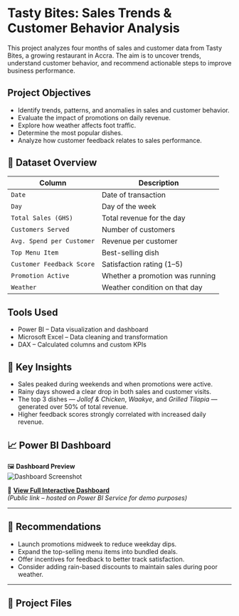 # Tasty Bites: Sales Trends & Customer Behavior Analysis

This project analyzes four months of sales and customer data from Tasty Bites, a growing restaurant in Accra. The aim is to uncover trends, understand customer behavior, and recommend actionable steps to improve business performance.


## Project Objectives

- Identify trends, patterns, and anomalies in sales and customer behavior.
- Evaluate the impact of promotions on daily revenue.
- Explore how weather affects foot traffic.
- Determine the most popular dishes.
- Analyze how customer feedback relates to sales performance.



## 🧾 Dataset Overview

| Column                        | Description                            |
|------------------------------|----------------------------------------|
| `Date`                       | Date of transaction                    |
| `Day`                        | Day of the week                        |
| `Total Sales (GHS)`          | Total revenue for the day              |
| `Customers Served`           | Number of customers                    |
| `Avg. Spend per Customer`    | Revenue per customer                   |
| `Top Menu Item`              | Best-selling dish                      |
| `Customer Feedback Score`    | Satisfaction rating (1–5)              |
| `Promotion Active`           | Whether a promotion was running        |
| `Weather`                    | Weather condition on that day          |


## Tools Used

- Power BI – Data visualization and dashboard
- Microsoft Excel – Data cleaning and transformation
- DAX – Calculated columns and custom KPIs


## 📌 Key Insights

- Sales peaked during weekends and when promotions were active.
- Rainy days showed a clear drop in both sales and customer visits.
- The top 3 dishes — *Jollof & Chicken*, *Waakye*, and *Grilled Tilapia* — generated over 50% of total revenue.
- Higher feedback scores strongly correlated with increased daily revenue.

## 📈 Power BI Dashboard

🖼️ **Dashboard Preview**  
![Dashboard Screenshot](images/tastybites-dashboard.png)

🔗 **[View Full Interactive Dashboard](https://app.powerbi.com/view?r=YOUR-EMBED-LINK-HERE)**  
*(Public link – hosted on Power BI Service for demo purposes)*

---

## 🧠 Recommendations

- Launch promotions midweek to reduce weekday dips.
- Expand the top-selling menu items into bundled deals.
- Offer incentives for feedback to better track satisfaction.
- Consider adding rain-based discounts to maintain sales during poor weather.

---

## 📁 Project Files
